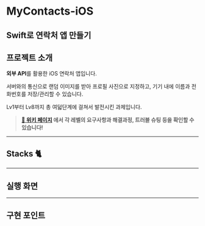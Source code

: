 # MyContacts-iOS
## Swift로 연락처 앱 만들기

## 프로젝트 소개

**외부 API**를 활용한 iOS 연락처 앱입니다.

서버와의 통신으로 랜덤 이미지를 받아 프로필 사진으로 지정하고, 기기 내에 이름과 전화번호를 저장/관리할 수 있습니다.

Lv1부터 Lv8까지 총 여덟단계에 걸쳐서 발전시킨 과제입니다.

> **[📄 위키 페이지](https://github.com/hemssy/PokeContacts-iOS/wiki) 에서 각 레벨의 요구사항과 해결과정, 트러블 슈팅 등을 확인할 수 있습니다!**



---
## Stacks 🐈

---
## 실행 화면

---
## 구현 포인트




























